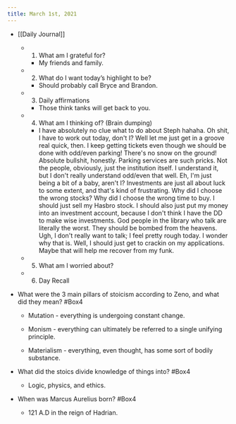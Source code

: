 ```yaml
---
title: March 1st, 2021
---
```


- [[Daily Journal]]
	 - 1. What am I grateful for?
		 - My friends and family.

	 - 2. What do I want today’s highlight to be?
		 - Should probably call Bryce and Brandon.

	 - 3. Daily affirmations
		 - Those think tanks will get back to you.

	 - 4. What am I thinking of? (Brain dumping)
		 - I have absolutely no clue what to do about Steph hahaha. Oh shit, I have to work out today, don't I? Well let me just get in a groove real quick, then. I keep getting tickets even though we should be done with odd/even parking! There's no snow on the ground! Absolute bullshit, honestly. Parking services are such pricks. Not the people, obviously, just the institution itself. I understand it, but I don't really understand odd/even that well. Eh, I'm just being a bit of a baby, aren't I? Investments are just all about luck to some extent, and that's kind of frustrating. Why did I choose the wrong stocks? Why did I choose the wrong time to buy. I should just sell my Hasbro stock. I should also just put my money into an investment account, because I don't think I have the DD to make wise investments. God people in the library who talk are literally the worst. They should be bombed from the heavens. Ugh, I don't really want to talk; I feel pretty rough today. I wonder why that is. Well, I should just get to crackin on my applications. Maybe that will help me recover from my funk.

	 - 5. What am I worried about?

	 - 6. Day Recall

- What were the 3 main pillars of stoicism according to Zeno, and what did they mean? #Box4
	 - Mutation - everything is undergoing constant change. 

	 - Monism - everything can ultimately be referred to a single unifying principle.

	 - Materialism - everything, even thought, has some sort of bodily substance.

- What did the stoics divide knowledge of things into? #Box4
	 - Logic, physics, and ethics. 

- When was Marcus Aurelius born? #Box4
	 - 121 A.D in the reign of Hadrian.
